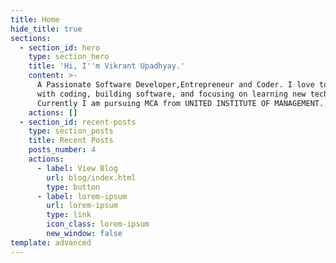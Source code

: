 ```yaml
---
title: Home
hide_title: true
sections:
  - section_id: hero
    type: section_hero
    title: 'Hi, I''m Vikrant Upadhyay.'
    content: >-
      A Passionate Software Developer,Entrepreneur and Coder. I love to play
      with coding, building software, and focusing on learning new technologies.
      Currently I am pursuing MCA from UNITED INSTITUTE OF MANAGEMENT.
    actions: []
  - section_id: recent-posts
    type: section_posts
    title: Recent Posts
    posts_number: 4
    actions:
      - label: View Blog
        url: blog/index.html
        type: button
      - label: lorem-ipsum
        url: lorem-ipsum
        type: link
        icon_class: lorem-ipsum
        new_window: false
template: advanced
---
```

